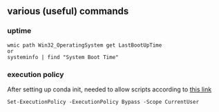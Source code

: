 ## various (useful) commands

### uptime
~~~
wmic path Win32_OperatingSystem get LastBootUpTime
or
systeminfo | find "System Boot Time"
~~~

### execution policy
After setting up conda init, needed to allow scripts according to [this link](https:/go.microsoft.com/fwlink/?LinkID=135170)
~~~
Set-ExecutionPolicy -ExecutionPolicy Bypass -Scope CurrentUser
~~~
